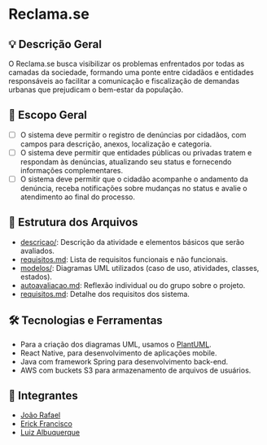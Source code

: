 # Reclama.se

## 💡 Descrição Geral
O Reclama.se busca visibilizar os problemas enfrentados por todas as camadas da sociedade, formando uma ponte entre cidadãos e entidades responsáveis ao facilitar a comunicação e fiscalização de demandas urbanas que prejudicam o bem-estar da população.

## 📌 Escopo Geral
- [ ] O sistema deve permitir o registro de denúncias por cidadãos, com campos para descrição, anexos, localização e categoria.
- [ ] O sistema deve permitir que entidades públicas ou privadas tratem e respondam às denúncias, atualizando seu status e fornecendo informações complementares.
- [ ] O sistema deve permitir que o cidadão acompanhe o andamento da denúncia, receba notificações sobre mudanças no status e avalie o atendimento ao final do processo.

## 📁 Estrutura dos Arquivos
- [descricao/](./descricao/readme.md): Descrição da atividade e elementos básicos que serão avaliados.
- [requisitos.md](requisitos.md): Lista de requisitos funcionais e não funcionais.
- [modelos/](./modelos/readme.md): Diagramas UML utilizados (caso de uso, atividades, classes, estados).
- [autoavaliacao.md](./descricao/autoavaliacao.md): Reflexão individual ou do grupo sobre o projeto.
- [requisitos.md](./requisitos.md): Detalhe dos requisitos dos sistema.

## 🛠️ Tecnologias e Ferramentas
- Para a criação dos diagramas UML, usamos o [PlantUML](https://github.com/ziulalb).
- React Native, para desenvolvimento de aplicações mobile.
- Java com framework Spring para desenvolvimento back-end.
- AWS com buckets S3 para armazenamento de arquivos de usuários.

## 👥 Integrantes
- [João Rafael](https://github.com/rafa-alves6) 
- [Erick Francisco](https://github.com/erickfranciisco)
- [Luiz Albuquerque](https://github.com/ziulalb)
